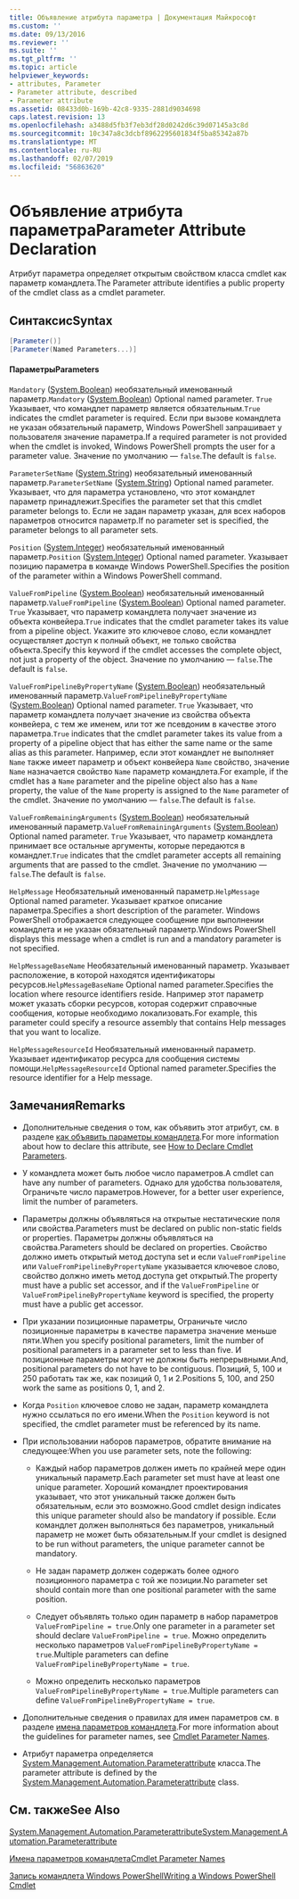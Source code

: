 ```yaml
---
title: Объявление атрибута параметра | Документация Майкрософт
ms.custom: ''
ms.date: 09/13/2016
ms.reviewer: ''
ms.suite: ''
ms.tgt_pltfrm: ''
ms.topic: article
helpviewer_keywords:
- attributes, Parameter
- Parameter attribute, described
- Parameter attribute
ms.assetid: 08433d0b-169b-42c8-9335-2881d9034698
caps.latest.revision: 13
ms.openlocfilehash: a3488d5fb3f7eb3df28d0242d6c39d07145a3c8d
ms.sourcegitcommit: 10c347a8c3dcbf8962295601834f5ba85342a87b
ms.translationtype: MT
ms.contentlocale: ru-RU
ms.lasthandoff: 02/07/2019
ms.locfileid: "56863620"
---
```

# <a name="parameter-attribute-declaration"></a><span data-ttu-id="03732-102">Объявление атрибута параметра</span><span class="sxs-lookup"><span data-stu-id="03732-102">Parameter Attribute Declaration</span></span>

<span data-ttu-id="03732-103">Атрибут параметра определяет открытым свойством класса cmdlet как параметр командлета.</span><span class="sxs-lookup"><span data-stu-id="03732-103">The Parameter attribute identifies a public property of the cmdlet class as a cmdlet parameter.</span></span>

## <a name="syntax"></a><span data-ttu-id="03732-104">Синтаксис</span><span class="sxs-lookup"><span data-stu-id="03732-104">Syntax</span></span>

```csharp
[Parameter()]
[Parameter(Named Parameters...)]
```

#### <a name="parameters"></a><span data-ttu-id="03732-105">Параметры</span><span class="sxs-lookup"><span data-stu-id="03732-105">Parameters</span></span>

<span data-ttu-id="03732-106">`Mandatory` ([System.Boolean](/dotnet/api/System.Boolean)) необязательный именованный параметр.</span><span class="sxs-lookup"><span data-stu-id="03732-106">`Mandatory` ([System.Boolean](/dotnet/api/System.Boolean)) Optional named parameter.</span></span> <span data-ttu-id="03732-107">`True` Указывает, что командлет параметр является обязательным.</span><span class="sxs-lookup"><span data-stu-id="03732-107">`True` indicates the cmdlet parameter is required.</span></span> <span data-ttu-id="03732-108">Если при вызове командлета не указан обязательный параметр, Windows PowerShell запрашивает у пользователя значение параметра.</span><span class="sxs-lookup"><span data-stu-id="03732-108">If a required parameter is not provided when the cmdlet is invoked, Windows PowerShell prompts the user for a parameter value.</span></span> <span data-ttu-id="03732-109">Значение по умолчанию — `false`.</span><span class="sxs-lookup"><span data-stu-id="03732-109">The default is `false`.</span></span>

<span data-ttu-id="03732-110">`ParameterSetName` ([System.String](/dotnet/api/System.String)) необязательный именованный параметр.</span><span class="sxs-lookup"><span data-stu-id="03732-110">`ParameterSetName` ([System.String](/dotnet/api/System.String)) Optional named parameter.</span></span> <span data-ttu-id="03732-111">Указывает, что для параметра установлено, что этот командлет параметр принадлежит.</span><span class="sxs-lookup"><span data-stu-id="03732-111">Specifies the parameter set that this cmdlet parameter belongs to.</span></span> <span data-ttu-id="03732-112">Если не задан параметр указан, для всех наборов параметров относится параметр.</span><span class="sxs-lookup"><span data-stu-id="03732-112">If no parameter set is specified, the parameter belongs to all parameter sets.</span></span>

<span data-ttu-id="03732-113">`Position` ([System.Integer](/dotnet/api/System.Integer)) необязательный именованный параметр.</span><span class="sxs-lookup"><span data-stu-id="03732-113">`Position` ([System.Integer](/dotnet/api/System.Integer)) Optional named parameter.</span></span> <span data-ttu-id="03732-114">Указывает позицию параметра в команде Windows PowerShell.</span><span class="sxs-lookup"><span data-stu-id="03732-114">Specifies the position of the parameter within a Windows PowerShell command.</span></span>

<span data-ttu-id="03732-115">`ValueFromPipeline` ([System.Boolean](/dotnet/api/System.Boolean)) необязательный именованный параметр.</span><span class="sxs-lookup"><span data-stu-id="03732-115">`ValueFromPipeline` ([System.Boolean](/dotnet/api/System.Boolean)) Optional named parameter.</span></span> <span data-ttu-id="03732-116">`True` Указывает, что параметр командлета получает значение из объекта конвейера.</span><span class="sxs-lookup"><span data-stu-id="03732-116">`True` indicates that the cmdlet parameter takes its value from a pipeline object.</span></span> <span data-ttu-id="03732-117">Укажите это ключевое слово, если командлет осуществляет доступ к полный объект, не только свойства объекта.</span><span class="sxs-lookup"><span data-stu-id="03732-117">Specify this keyword if the cmdlet accesses the complete object, not just a property of the object.</span></span> <span data-ttu-id="03732-118">Значение по умолчанию — `false`.</span><span class="sxs-lookup"><span data-stu-id="03732-118">The default is `false`.</span></span>

<span data-ttu-id="03732-119">`ValueFromPipelineByPropertyName` ([System.Boolean](/dotnet/api/System.Boolean)) необязательный именованный параметр.</span><span class="sxs-lookup"><span data-stu-id="03732-119">`ValueFromPipelineByPropertyName` ([System.Boolean](/dotnet/api/System.Boolean)) Optional named parameter.</span></span> <span data-ttu-id="03732-120">`True` Указывает, что параметр командлета получает значение из свойства объекта конвейера, с тем же именем, или тот же псевдоним в качестве этого параметра.</span><span class="sxs-lookup"><span data-stu-id="03732-120">`True` indicates that the cmdlet parameter takes its value from a property of a pipeline object that has either the same name or the same alias as this parameter.</span></span> <span data-ttu-id="03732-121">Например, если этот командлет не выполняет `Name` также имеет параметр и объект конвейера `Name` свойство, значение `Name` назначается свойство `Name` параметр командлета.</span><span class="sxs-lookup"><span data-stu-id="03732-121">For example, if the cmdlet has a `Name` parameter and the pipeline object also has a `Name` property, the value of the `Name` property is assigned to the `Name` parameter of the cmdlet.</span></span> <span data-ttu-id="03732-122">Значение по умолчанию — `false`.</span><span class="sxs-lookup"><span data-stu-id="03732-122">The default is `false`.</span></span>

<span data-ttu-id="03732-123">`ValueFromRemainingArguments` ([System.Boolean](/dotnet/api/System.Boolean)) необязательный именованный параметр.</span><span class="sxs-lookup"><span data-stu-id="03732-123">`ValueFromRemainingArguments` ([System.Boolean](/dotnet/api/System.Boolean)) Optional named parameter.</span></span> <span data-ttu-id="03732-124">`True` Указывает, что параметр командлета принимает все остальные аргументы, которые передаются в командлет.</span><span class="sxs-lookup"><span data-stu-id="03732-124">`True` indicates that the cmdlet parameter accepts all remaining arguments that are passed to the cmdlet.</span></span> <span data-ttu-id="03732-125">Значение по умолчанию — `false`.</span><span class="sxs-lookup"><span data-stu-id="03732-125">The default is `false`.</span></span>

<span data-ttu-id="03732-126">`HelpMessage` Необязательный именованный параметр.</span><span class="sxs-lookup"><span data-stu-id="03732-126">`HelpMessage` Optional named parameter.</span></span> <span data-ttu-id="03732-127">Указывает краткое описание параметра.</span><span class="sxs-lookup"><span data-stu-id="03732-127">Specifies a short description of the parameter.</span></span> <span data-ttu-id="03732-128">Windows PowerShell отображается следующее сообщение при выполнении командлета и не указан обязательный параметр.</span><span class="sxs-lookup"><span data-stu-id="03732-128">Windows PowerShell displays this message when a cmdlet is run and a mandatory parameter is not specified.</span></span>

<span data-ttu-id="03732-129">`HelpMessageBaseName` Необязательный именованный параметр. Указывает расположение, в которой находятся идентификаторы ресурсов.</span><span class="sxs-lookup"><span data-stu-id="03732-129">`HelpMessageBaseName` Optional named parameter.Specifies the location where resource identifiers reside.</span></span> <span data-ttu-id="03732-130">Например этот параметр может указать сборки ресурсов, которая содержит справочные сообщения, которые необходимо локализовать.</span><span class="sxs-lookup"><span data-stu-id="03732-130">For example, this parameter could specify a resource assembly that contains Help messages that you want to localize.</span></span>

<span data-ttu-id="03732-131">`HelpMessageResourceId` Необязательный именованный параметр. Указывает идентификатор ресурса для сообщения системы помощи.</span><span class="sxs-lookup"><span data-stu-id="03732-131">`HelpMessageResourceId` Optional named parameter.Specifies the resource identifier for a Help message.</span></span>

## <a name="remarks"></a><span data-ttu-id="03732-132">Замечания</span><span class="sxs-lookup"><span data-stu-id="03732-132">Remarks</span></span>

- <span data-ttu-id="03732-133">Дополнительные сведения о том, как объявить этот атрибут, см. в разделе [как объявить параметры командлета](./how-to-declare-cmdlet-parameters.md).</span><span class="sxs-lookup"><span data-stu-id="03732-133">For more information about how to declare this attribute, see [How to Declare Cmdlet Parameters](./how-to-declare-cmdlet-parameters.md).</span></span>

- <span data-ttu-id="03732-134">У командлета может быть любое число параметров.</span><span class="sxs-lookup"><span data-stu-id="03732-134">A cmdlet can have any number of parameters.</span></span> <span data-ttu-id="03732-135">Однако для удобства пользователя, Ограничьте число параметров.</span><span class="sxs-lookup"><span data-stu-id="03732-135">However, for a better user experience, limit the number of parameters.</span></span>

- <span data-ttu-id="03732-136">Параметры должны объявляться на открытые нестатические поля или свойства.</span><span class="sxs-lookup"><span data-stu-id="03732-136">Parameters must be declared on public non-static fields or properties.</span></span> <span data-ttu-id="03732-137">Параметры должны объявляться на свойства.</span><span class="sxs-lookup"><span data-stu-id="03732-137">Parameters should be declared on properties.</span></span> <span data-ttu-id="03732-138">Свойство должно иметь открытый метод доступа set и если `ValueFromPipeline` или `ValueFromPipelineByPropertyName` указывается ключевое слово, свойство должно иметь метод доступа get открытый.</span><span class="sxs-lookup"><span data-stu-id="03732-138">The property must have a public set accessor, and if the `ValueFromPipeline` or `ValueFromPipelineByPropertyName` keyword is specified, the property must have a public get accessor.</span></span>

- <span data-ttu-id="03732-139">При указании позиционные параметры, Ограничьте число позиционные параметры в качестве параметра значение меньше пяти.</span><span class="sxs-lookup"><span data-stu-id="03732-139">When you specify positional parameters,  limit the number of positional parameters in a parameter set to less than five.</span></span> <span data-ttu-id="03732-140">И позиционные параметры могут не должны быть непрерывными.</span><span class="sxs-lookup"><span data-stu-id="03732-140">And, positional parameters do not have to be contiguous.</span></span> <span data-ttu-id="03732-141">Позиций, 5, 100 и 250 работать так же, как позиций 0, 1 и 2.</span><span class="sxs-lookup"><span data-stu-id="03732-141">Positions 5, 100, and 250 work the same as positions 0, 1, and 2.</span></span>

- <span data-ttu-id="03732-142">Когда `Position` ключевое слово не задан, параметр командлета нужно ссылаться по его имени.</span><span class="sxs-lookup"><span data-stu-id="03732-142">When the `Position` keyword is not specified, the cmdlet parameter must be referenced by its name.</span></span>

- <span data-ttu-id="03732-143">При использовании наборов параметров, обратите внимание на следующее:</span><span class="sxs-lookup"><span data-stu-id="03732-143">When you use parameter sets, note the following:</span></span>

    - <span data-ttu-id="03732-144">Каждый набор параметров должен иметь по крайней мере один уникальный параметр.</span><span class="sxs-lookup"><span data-stu-id="03732-144">Each parameter set must have at least one unique parameter.</span></span> <span data-ttu-id="03732-145">Хороший командлет проектирования указывает, что этот уникальный также должен быть обязательным, если это возможно.</span><span class="sxs-lookup"><span data-stu-id="03732-145">Good cmdlet design indicates this unique parameter should also be mandatory if possible.</span></span> <span data-ttu-id="03732-146">Если командлет должен выполняться без параметров, уникальный параметр не может быть обязательным.</span><span class="sxs-lookup"><span data-stu-id="03732-146">If your cmdlet is designed to be run without parameters, the unique parameter cannot be mandatory.</span></span>

    - <span data-ttu-id="03732-147">Не задан параметр должен содержать более одного позиционного параметра с той же позиции.</span><span class="sxs-lookup"><span data-stu-id="03732-147">No parameter set should contain more than one positional parameter with the same position.</span></span>

    - <span data-ttu-id="03732-148">Следует объявлять только один параметр в набор параметров `ValueFromPipeline = true`.</span><span class="sxs-lookup"><span data-stu-id="03732-148">Only one parameter in a parameter set should declare `ValueFromPipeline = true`.</span></span> <span data-ttu-id="03732-149">Можно определить несколько параметров `ValueFromPipelineByPropertyName = true`.</span><span class="sxs-lookup"><span data-stu-id="03732-149">Multiple parameters can define `ValueFromPipelineByPropertyName = true`.</span></span>

    - <span data-ttu-id="03732-150">Можно определить несколько параметров `ValueFromPipelineByPropertyName = true`.</span><span class="sxs-lookup"><span data-stu-id="03732-150">Multiple parameters can define `ValueFromPipelineByPropertyName = true`.</span></span>

- <span data-ttu-id="03732-151">Дополнительные сведения о правилах для имен параметров см. в разделе [имена параметров командлета](standard-cmdlet-parameter-names-and-types.md).</span><span class="sxs-lookup"><span data-stu-id="03732-151">For more information about the guidelines for parameter names, see [Cmdlet Parameter Names](standard-cmdlet-parameter-names-and-types.md).</span></span>

- <span data-ttu-id="03732-152">Атрибут параметра определяется [System.Management.Automation.Parameterattribute](/dotnet/api/System.Management.Automation.ParameterAttribute) класса.</span><span class="sxs-lookup"><span data-stu-id="03732-152">The parameter attribute is defined by the [System.Management.Automation.Parameterattribute](/dotnet/api/System.Management.Automation.ParameterAttribute) class.</span></span>

## <a name="see-also"></a><span data-ttu-id="03732-153">См. также</span><span class="sxs-lookup"><span data-stu-id="03732-153">See Also</span></span>

[<span data-ttu-id="03732-154">System.Management.Automation.Parameterattribute</span><span class="sxs-lookup"><span data-stu-id="03732-154">System.Management.Automation.Parameterattribute</span></span>](/dotnet/api/System.Management.Automation.ParameterAttribute)

[<span data-ttu-id="03732-155">Имена параметров командлета</span><span class="sxs-lookup"><span data-stu-id="03732-155">Cmdlet Parameter Names</span></span>](standard-cmdlet-parameter-names-and-types.md)

[<span data-ttu-id="03732-156">Запись командлета Windows PowerShell</span><span class="sxs-lookup"><span data-stu-id="03732-156">Writing a Windows PowerShell Cmdlet</span></span>](./writing-a-windows-powershell-cmdlet.md)
